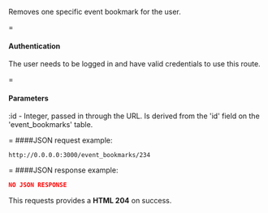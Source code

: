 <!-- --- title: DELETE /event_bookmarks/:id -->

Removes one specific event bookmark for the user.

=
#### Authentication

The user needs to be logged in and have valid credentials to use this route.

=
#### Parameters

:id - Integer, passed in through the URL. Is derived from the 'id' field on the 'event_bookmarks' table.

=
####JSON request example:
```
http://0.0.0.0:3000/event_bookmarks/234
```

=
####JSON response example:

```json
NO JSON RESPONSE
```

This requests provides a <strong>HTML 204</strong> on success.